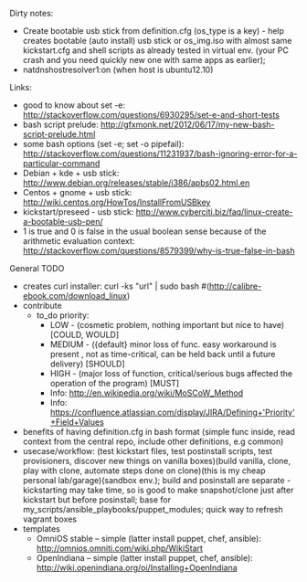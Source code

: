Dirty notes:
 - Create bootable usb stick from definition.cfg (os_type is a key) - help creates bootable (auto install) usb stick or os_img.iso with almost same kickstart.cfg and shell scripts as already tested in virtual env. (your PC crash and you need quickly new one with same apps as earlier);
 - natdnshostresolver1:on (when host is ubuntu12.10)

Links: 
 - good to know about set -e: http://stackoverflow.com/questions/6930295/set-e-and-short-tests
 - bash script prelude: http://gfxmonk.net/2012/06/17/my-new-bash-script-prelude.html
 - some bash options (set -e; set -o pipefail): http://stackoverflow.com/questions/11231937/bash-ignoring-error-for-a-particular-command
 - Debian + kde + usb stick: http://www.debian.org/releases/stable/i386/apbs02.html.en
 - Centos + gnome + usb stick: http://wiki.centos.org/HowTos/InstallFromUSBkey
 - kickstart/preseed - usb stick:  http://www.cyberciti.biz/faq/linux-create-a-bootable-usb-pen/
 - 1 is true and 0 is false in the usual boolean sense because of the arithmetic evaluation context: http://stackoverflow.com/questions/8579399/why-is-true-false-in-bash

General TODO
 - creates curl installer: curl -ks "url" | sudo bash #(http://calibre-ebook.com/download_linux)
 - contribute
    - to_do priority:
        - LOW - (cosmetic problem, nothing important but nice to have) [COULD, WOULD]
        - MEDIUM - ({default} minor loss of func. easy workaround is present , not as time-critical, can be held back until a future delivery) [SHOULD]
        - HIGH - (major loss of function, critical/serious bugs affected the operation of the program) [MUST]
        - Info: http://en.wikipedia.org/wiki/MoSCoW_Method
        - Info: https://confluence.atlassian.com/display/JIRA/Defining+'Priority'+Field+Values
 - benefits of having definition.cfg in bash format (simple func inside, read context from the central repo, include other definitions, e.g common)
 - usecase/workflow: (test kickstart files, test postinstall scripts, test provisioners, discover new things on vanilla boxes)(build vanilla, clone, play with clone, automate steps done on clone)(this is my cheap personal lab/garage)(sandbox env.); build and posinstall are separate - kickstarting may take time, so is good to make snapshot/clone just after kickstart but before posinstall; base for my_scripts/ansible_playbooks/puppet_modules; quick way to refresh vagrant boxes
 - templates
    - OmniOS stable – simple (latter install puppet, chef, ansible):  http://omnios.omniti.com/wiki.php/WikiStart
    - OpenIndiana – simple (latter install puppet, chef, ansible): http://wiki.openindiana.org/oi/Installing+OpenIndiana
